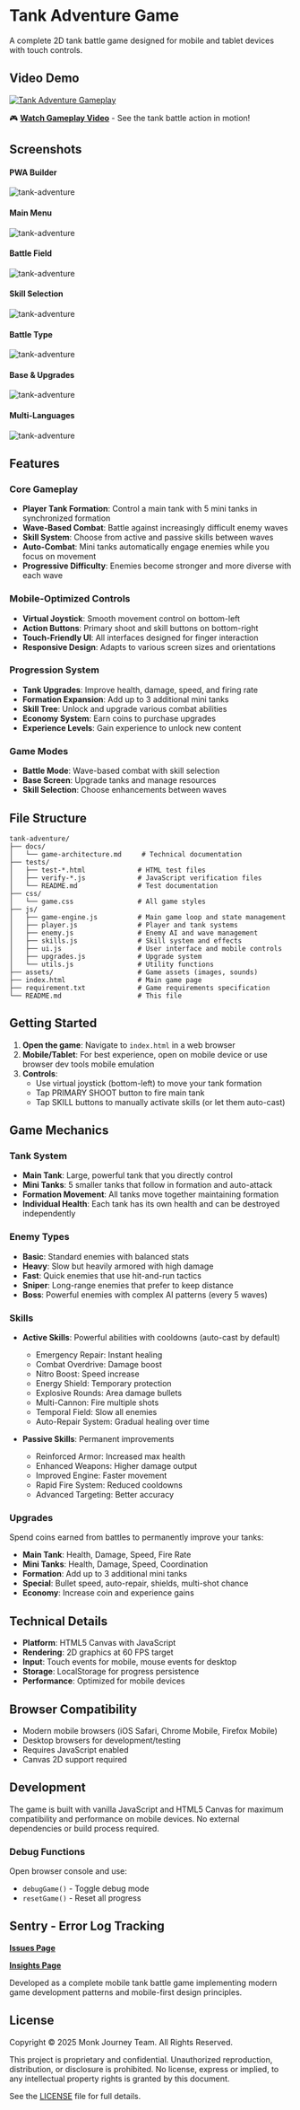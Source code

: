 # Tank Adventure Game

A complete 2D tank battle game designed for mobile and tablet devices with touch controls.

## Video Demo

[![Tank Adventure Gameplay](https://img.youtube.com/vi/W1IO_qIPe9g/maxresdefault.jpg)](https://www.youtube.com/watch?v=W1IO_qIPe9g)

🎮 **[Watch Gameplay Video](https://www.youtube.com/watch?v=W1IO_qIPe9g)** - See the tank battle action in motion!

## Screenshots

#### PWA Builder
![tank-adventure](screenshots/tank-adventure-pwabuilder-score.png)

#### Main Menu
![tank-adventure](screenshots/tank-adventure--200218-20250704.jpg)

#### Battle Field
![tank-adventure](screenshots/tank-adventure-200106-20250704.png)

#### Skill Selection
![tank-adventure](screenshots/tank-adventure-skill-selection-iphone-14-pro-max.png)

#### Battle Type
![tank-adventure](screenshots/tank-adventure-select-battle-type-galaxy-tab-s4.png)

#### Base & Upgrades
![tank-adventure](screenshots/tank-adventure-tank-base-galaxy-tab-s4.png)

#### Multi-Languages

![tank-adventure](screenshots/tank-adventure-multi-languages-iphone-14-pro-max.png)

## Features

### Core Gameplay
- **Player Tank Formation**: Control a main tank with 5 mini tanks in synchronized formation
- **Wave-Based Combat**: Battle against increasingly difficult enemy waves
- **Skill System**: Choose from active and passive skills between waves
- **Auto-Combat**: Mini tanks automatically engage enemies while you focus on movement
- **Progressive Difficulty**: Enemies become stronger and more diverse with each wave

### Mobile-Optimized Controls
- **Virtual Joystick**: Smooth movement control on bottom-left
- **Action Buttons**: Primary shoot and skill buttons on bottom-right
- **Touch-Friendly UI**: All interfaces designed for finger interaction
- **Responsive Design**: Adapts to various screen sizes and orientations

### Progression System
- **Tank Upgrades**: Improve health, damage, speed, and firing rate
- **Formation Expansion**: Add up to 3 additional mini tanks
- **Skill Tree**: Unlock and upgrade various combat abilities
- **Economy System**: Earn coins to purchase upgrades
- **Experience Levels**: Gain experience to unlock new content

### Game Modes
- **Battle Mode**: Wave-based combat with skill selection
- **Base Screen**: Upgrade tanks and manage resources
- **Skill Selection**: Choose enhancements between waves

## File Structure

```
tank-adventure/
├── docs/
│   └── game-architecture.md     # Technical documentation
├── tests/
│   ├── test-*.html             # HTML test files
│   ├── verify-*.js             # JavaScript verification files
│   └── README.md               # Test documentation
├── css/
│   └── game.css                # All game styles
├── js/
│   ├── game-engine.js          # Main game loop and state management
│   ├── player.js               # Player and tank systems
│   ├── enemy.js                # Enemy AI and wave management
│   ├── skills.js               # Skill system and effects
│   ├── ui.js                   # User interface and mobile controls
│   ├── upgrades.js             # Upgrade system
│   └── utils.js                # Utility functions
├── assets/                     # Game assets (images, sounds)
├── index.html                  # Main game page
├── requirement.txt             # Game requirements specification
└── README.md                   # This file
```

## Getting Started

1. **Open the game**: Navigate to `index.html` in a web browser
2. **Mobile/Tablet**: For best experience, open on mobile device or use browser dev tools mobile emulation
3. **Controls**:
   - Use virtual joystick (bottom-left) to move your tank formation
   - Tap PRIMARY SHOOT button to fire main tank
   - Tap SKILL buttons to manually activate skills (or let them auto-cast)

## Game Mechanics

### Tank System
- **Main Tank**: Large, powerful tank that you directly control
- **Mini Tanks**: 5 smaller tanks that follow in formation and auto-attack
- **Formation Movement**: All tanks move together maintaining formation
- **Individual Health**: Each tank has its own health and can be destroyed independently

### Enemy Types
- **Basic**: Standard enemies with balanced stats
- **Heavy**: Slow but heavily armored with high damage
- **Fast**: Quick enemies that use hit-and-run tactics
- **Sniper**: Long-range enemies that prefer to keep distance
- **Boss**: Powerful enemies with complex AI patterns (every 5 waves)

### Skills
- **Active Skills**: Powerful abilities with cooldowns (auto-cast by default)
  - Emergency Repair: Instant healing
  - Combat Overdrive: Damage boost
  - Nitro Boost: Speed increase
  - Energy Shield: Temporary protection
  - Explosive Rounds: Area damage bullets
  - Multi-Cannon: Fire multiple shots
  - Temporal Field: Slow all enemies
  - Auto-Repair System: Gradual healing over time

- **Passive Skills**: Permanent improvements
  - Reinforced Armor: Increased max health
  - Enhanced Weapons: Higher damage output
  - Improved Engine: Faster movement
  - Rapid Fire System: Reduced cooldowns
  - Advanced Targeting: Better accuracy

### Upgrades
Spend coins earned from battles to permanently improve your tanks:

- **Main Tank**: Health, Damage, Speed, Fire Rate
- **Mini Tanks**: Health, Damage, Speed, Coordination
- **Formation**: Add up to 3 additional mini tanks
- **Special**: Bullet speed, auto-repair, shields, multi-shot chance
- **Economy**: Increase coin and experience gains

## Technical Details

- **Platform**: HTML5 Canvas with JavaScript
- **Rendering**: 2D graphics at 60 FPS target
- **Input**: Touch events for mobile, mouse events for desktop
- **Storage**: LocalStorage for progress persistence
- **Performance**: Optimized for mobile devices

## Browser Compatibility

- Modern mobile browsers (iOS Safari, Chrome Mobile, Firefox Mobile)
- Desktop browsers for development/testing
- Requires JavaScript enabled
- Canvas 2D support required

## Development

The game is built with vanilla JavaScript and HTML5 Canvas for maximum compatibility and performance on mobile devices. No external dependencies or build process required.

### Debug Functions
Open browser console and use:
- `debugGame()` - Toggle debug mode
- `resetGame()` - Reset all progress

## Sentry - Error Log Tracking

[**Issues Page**](https://sereneai.sentry.io/issues/6728315935/?project=4509615414640640)

[**Insights Page**](https://sereneai.sentry.io/insights/projects/tank-adventure/?project=4509615414640640)

Developed as a complete mobile tank battle game implementing modern game development patterns and mobile-first design principles.

## License

Copyright © 2025 Monk Journey Team. All Rights Reserved.

This project is proprietary and confidential. Unauthorized reproduction, distribution, or disclosure is prohibited. No license, express or implied, to any intellectual property rights is granted by this document.

See the [LICENSE](LICENSE) file for full details.
